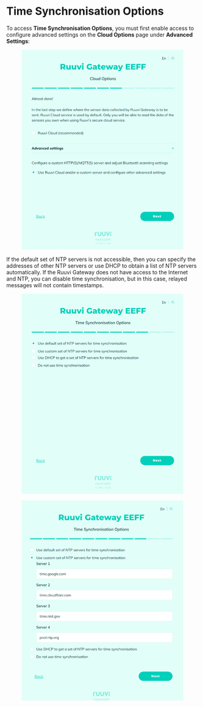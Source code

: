 # Time Synchronisation Options

To access **Time Synchronisation Options**, you must first enable access to configure advanced settings on the **Cloud Options** page under **Advanced Settings**:

<figure><img src="../../.gitbook/assets/Screenshot from 2023-06-27 21-32-36.png" alt=""><figcaption></figcaption></figure>

If the default set of NTP servers is not accessible, then you can specify the addresses of other NTP servers or use DHCP to obtain a list of NTP servers automatically. If the Ruuvi Gateway does not have access to the Internet and NTP, you can disable time synchronisation, but in this case, relayed messages will not contain timestamps.

<figure><img src="../../.gitbook/assets/Screenshot from 2023-06-27 21-48-50.png" alt=""><figcaption></figcaption></figure>

<figure><img src="../../.gitbook/assets/Screenshot from 2023-06-27 21-49-47.png" alt=""><figcaption></figcaption></figure>
